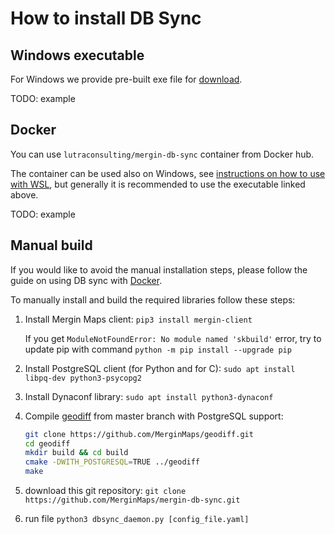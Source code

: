 # How to install DB Sync

## Windows executable

For Windows we provide pre-built exe file for [download](fill-link).

TODO: example

## Docker

You can use `lutraconsulting/mergin-db-sync` container from Docker hub.

The container can be used also on Windows, see [instructions on how to use with WSL](install_wsl.md), but generally it is recommended to use the executable linked above.

TODO: example

## Manual build

If you would like to avoid the manual installation steps, please follow the guide on using
DB sync with [Docker](docs/docker.md).

To manually install and build the required libraries follow these steps:

1. Install Mergin Maps client: `pip3 install mergin-client`

   If you get `ModuleNotFoundError: No module named 'skbuild'` error, try to update pip with command
`python -m pip install --upgrade pip`

1. Install PostgreSQL client (for Python and for C): `sudo apt install libpq-dev python3-psycopg2`

1. Install Dynaconf library: `sudo apt install python3-dynaconf`

1. Compile [geodiff](https://github.com/MerginMaps/geodiff) from master branch with PostgreSQL support:

   ```bash
   git clone https://github.com/MerginMaps/geodiff.git
   cd geodiff
   mkdir build && cd build
   cmake -DWITH_POSTGRESQL=TRUE ../geodiff
   make
   ```

1. download this git repository: `git clone https://github.com/MerginMaps/mergin-db-sync.git`

1. run file `python3 dbsync_daemon.py [config_file.yaml]`
